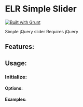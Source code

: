 # ELR Simple Slider

[![Built with Grunt](https://cdn.gruntjs.com/builtwith.png)](http://gruntjs.com/)

Simple jQuery slider
Requires jQuery

## Features:

## Usage:

### Initialize:

#### Options:

#### Examples: